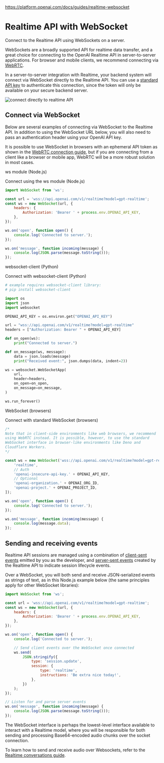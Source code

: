https://platform.openai.com/docs/guides/realtime-websocket

# Realtime API with WebSocket

Connect to the Realtime API using WebSockets on a server.

WebSockets are a broadly supported API for realtime data transfer, and a great choice for connecting to the OpenAI Realtime API in server-to-server applications. For browser and mobile clients, we recommend connecting via [WebRTC](/docs/guides/realtime-webrtc).

In a server-to-server integration with Realtime, your backend system will connect via WebSocket directly to the Realtime API. You can use a [standard API key](/settings/organization/api-keys) to authenticate this connection, since the token will only be available on your secure backend server.

![connect directly to realtime API](https://openaidevs.retool.com/api/file/464d4334-c467-4862-901b-d0c6847f003a)

## Connect via WebSocket

Below are several examples of connecting via WebSocket to the Realtime API. In addition to using the WebSocket URL below, you will also need to pass an authentication header using your OpenAI API key.

It is possible to use WebSocket in browsers with an ephemeral API token as shown in the [WebRTC connection guide](/docs/guides/realtime-webrtc), but if you are connecting from a client like a browser or mobile app, WebRTC will be a more robust solution in most cases.

ws module (Node.js)

Connect using the ws module (Node.js)

```javascript
import WebSocket from 'ws';

const url = 'wss://api.openai.com/v1/realtime?model=gpt-realtime';
const ws = new WebSocket(url, {
	headers: {
		Authorization: 'Bearer ' + process.env.OPENAI_API_KEY,
	},
});

ws.on('open', function open() {
	console.log('Connected to server.');
});

ws.on('message', function incoming(message) {
	console.log(JSON.parse(message.toString()));
});
```

websocket-client (Python)

Connect with websocket-client (Python)

```python
# example requires websocket-client library:
# pip install websocket-client

import os
import json
import websocket

OPENAI_API_KEY = os.environ.get("OPENAI_API_KEY")

url = "wss://api.openai.com/v1/realtime?model=gpt-realtime"
headers = ["Authorization: Bearer " + OPENAI_API_KEY]

def on_open(ws):
    print("Connected to server.")

def on_message(ws, message):
    data = json.loads(message)
    print("Received event:", json.dumps(data, indent=2))

ws = websocket.WebSocketApp(
    url,
    header=headers,
    on_open=on_open,
    on_message=on_message,
)

ws.run_forever()
```

WebSocket (browsers)

Connect with standard WebSocket (browsers)

```javascript
/*
Note that in client-side environments like web browsers, we recommend
using WebRTC instead. It is possible, however, to use the standard 
WebSocket interface in browser-like environments like Deno and 
Cloudflare Workers.
*/

const ws = new WebSocket('wss://api.openai.com/v1/realtime?model=gpt-realtime', [
	'realtime',
	// Auth
	'openai-insecure-api-key.' + OPENAI_API_KEY,
	// Optional
	'openai-organization.' + OPENAI_ORG_ID,
	'openai-project.' + OPENAI_PROJECT_ID,
]);

ws.on('open', function open() {
	console.log('Connected to server.');
});

ws.on('message', function incoming(message) {
	console.log(message.data);
});
```

## Sending and receiving events

Realtime API sessions are managed using a combination of [client-sent events](/docs/api-reference/realtime_client_events/session) emitted by you as the developer, and [server-sent events](/docs/api-reference/realtime_server_events/error) created by the Realtime API to indicate session lifecycle events.

Over a WebSocket, you will both send and receive JSON-serialized events as strings of text, as in this Node.js example below (the same principles apply for other WebSocket libraries):

```javascript
import WebSocket from 'ws';

const url = 'wss://api.openai.com/v1/realtime?model=gpt-realtime';
const ws = new WebSocket(url, {
	headers: {
		Authorization: 'Bearer ' + process.env.OPENAI_API_KEY,
	},
});

ws.on('open', function open() {
	console.log('Connected to server.');

	// Send client events over the WebSocket once connected
	ws.send(
		JSON.stringify({
			type: 'session.update',
			session: {
				type: 'realtime',
				instructions: 'Be extra nice today!',
			},
		})
	);
});

// Listen for and parse server events
ws.on('message', function incoming(message) {
	console.log(JSON.parse(message.toString()));
});
```

The WebSocket interface is perhaps the lowest-level interface available to interact with a Realtime model, where you will be responsible for both sending and processing Base64-encoded audio chunks over the socket connection.

To learn how to send and receive audio over Websockets, refer to the [Realtime conversations guide](/docs/guides/realtime-conversations#handling-audio-with-websockets).
